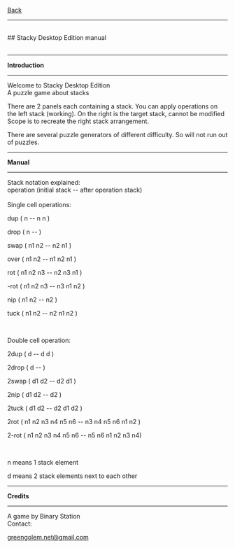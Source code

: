 [Back](https://binary-station.github.io)
<hr>
<br>
## Stacky Desktop Edition manual<br><br>

----------

**Introduction**

----------

Welcome to Stacky Desktop Edition
<br>
A puzzle game about stacks

There are 2 panels each containing a stack.
You can apply operations on the left stack (working).
On the right is the target stack, cannot be modified
Scope is to recreate the right stack arrangement.

There are several puzzle generators of different difficulty.
So will not run out of puzzles. 

----------

**Manual**

----------

Stack notation explained:
<br>
operation (initial stack -- after operation stack)
<br><br>
Single cell operations:

dup   ( n -- n n )

drop  ( n -- )

swap  ( n1 n2 -- n2 n1 )

over  ( n1 n2 -- n1 n2 n1 )

rot  ( n1 n2 n3 -- n2 n3 n1 )

-rot  ( n1 n2 n3 -- n3 n1 n2 )

nip  ( n1 n2 -- n2 )

tuck  ( n1 n2 -- n2 n1 n2 )

<br>

Double cell operation:

2dup  ( d -- d d )

2drop ( d -- )

2swap ( d1 d2 -- d2 d1 )

2nip ( d1 d2 -- d2 )

2tuck ( d1 d2 -- d2 d1 d2 )

2rot ( n1 n2 n3 n4 n5 n6 -- n3 n4 n5 n6 n1 n2 )

2-rot ( n1 n2 n3 n4 n5 n6 -- n5 n6 n1 n2 n3 n4)    

<br>

n means 1 stack element

d means 2 stack elements next to each other

----------

**Credits**

----------

A game by Binary Station
<br>
Contact:

greengolem.net@gmail.com

